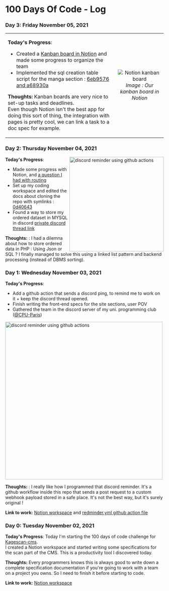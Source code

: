 # 100 Days Of Code - Log

### Day 3: Friday November 05, 2021

<table><tr><td>
  
**Today's Progress**: 
* Created a [Kanban board in Notion](https://www.notion.so/kagescan/bdd40eae13534f03aac7535138abdf4f?v=b8e3c9c43a9e4a89b7a82fdffddd9671) and made some progress to organize the team
* Implemented the sql creation table script for the manga section : [6eb9576 and a68930a](https://github.com/Kagescan/kagescan-cms/compare/0d40643..a68930a)
  
**Thoughts:** Kanban boards are very nice to set-up tasks and deadlines.  
  Even though Notion isn't the best app for doing this sort of thing, the integration with pages is pretty cool, we can link a task to a doc spec for example.

</td><td  align="center">
<img src="https://user-images.githubusercontent.com/28659185/140577733-856d4fb7-8e57-4d9f-9cf4-bc96b8101741.png" alt="Notion kanban board"/>
<em>Image : Our kanban board in Notion</em>
</td></tr>
</table>

### Day 2: Thursday November 04, 2021

<img src="https://user-images.githubusercontent.com/28659185/140426504-40a3a5cd-0672-4b98-8199-85947fe08f18.png" alt="discord reminder using github actions" align="right" width="300" />

**Today's Progress**: 

* Made some progress with Notion, and [a question I had with routing](https://forum.codeigniter.com/thread-79952.html)
* Set up my coding workspace and edited the docs about cloning the repo with symlinks : [0d40643](https://github.com/Kagescan/kagescan-cms/commit/0d406434804b2b105f6007d76c09dac05aae9fa3)
* Found a way to store my ordered dataset in MYSQL in discord [private discord thread link](https://discord.com/channels/306353736249245697/453984845123551235/905931581682753596)


**Thoughts:** : I had a dilemna about how to store ordered data in PHP : Using Json or SQL ? I finally managed to solve this using a linked list pattern and backend processing (instead of DBMS sorting).

### Day 1: Wednesday November 03, 2021
**Today's Progress**: 
* Add a github action that sends a discord ping, to remind me to work on it + keep the discord thread opened. 
* Finish writing the front-end specs for the site sections, user POV
* Gathered the team in the discord server of my uni. programming club ([@CPU-Paris](https://github.com/CPU-Paris))

<img src="https://user-images.githubusercontent.com/28659185/140196893-b6086e20-91c3-4e76-8968-c54a4eb70608.png" alt="discord reminder using github actions" width="500"/>

**Thoughts:** : I really like how I programmed that discord reminder. It's a github workflow inside this repo that sends a post request to a custom webhook payload stored in a safe place. It's not the best way, but it's surely original !


**Link to work:** [Notion workspace](https://kagescan.notion.site/f8394b69073e48e79339548e0174a41b?v=f250e6644bc54701bd57256c4674e148) and [redminder.yml github action file](https://github.com/LoganTann/100-days-of-code/blob/master/.github/workflows/reminder.yml)


### Day 0: Tuesday November 02, 2021

**Today's Progress**: Today I'm starting the 100 days of code challenge for [Kagescan-cms](https://github.com/kagescan/kagescan-cms).  
I created a Notion workspace and started writing some specifications for the scan part of the CMS. This is a productivity tool I discovered today.

**Thoughts:** Every programmers knows this is always good to write down a complete specification documentation if you're going to work with a team on a project you owns.  So I need to finish it before starting to code.

**Link to work:** [Notion workspace](https://kagescan.notion.site/Kagescan-cms-e6699487516749708d27b9b3e16f4e2c)
